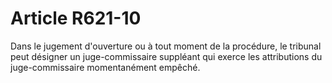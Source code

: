 # Article R621-10

Dans le jugement d'ouverture ou à tout moment de la procédure, le tribunal peut désigner un juge-commissaire suppléant qui exerce les attributions du juge-commissaire momentanément empêché.
